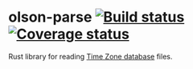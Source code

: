 # olson-parse [![Build status](https://travis-ci.org/rust-datetime/olson-parse.svg)](https://travis-ci.org/rust-datetime/olson-parse) [![Coverage status](https://coveralls.io/repos/rust-datetime/olson-parse/badge.svg?branch=master&service=github)](https://coveralls.io/github/rust-datetime/olson-parse?branch=master)

Rust library for reading [Time Zone database](https://github.com/eggert/tz) files.
